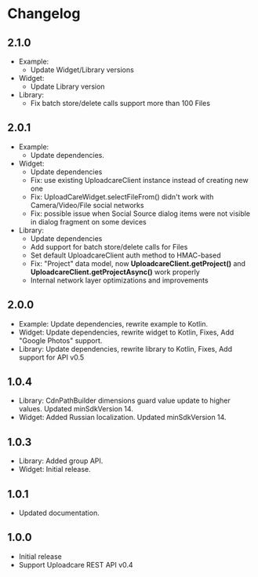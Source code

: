 # Changelog

## 2.1.0
- Example:
    - Update Widget/Library versions
- Widget:
    - Update Library version
- Library:
    - Fix batch store/delete calls support more than 100 Files

## 2.0.1
- Example:
    - Update dependencies.
- Widget:
    - Update dependencies
    - Fix: use existing UploadcareClient instance instead of creating new one
    - Fix: UploadCareWidget.selectFileFrom() didn't work with Camera/Video/File social networks
    - Fix: possible issue when Social Source dialog items were not visible in dialog fragment on some devices
- Library:
    - Update dependencies
    - Add support for batch store/delete calls for Files
    - Set default UploadcareClient auth method to HMAC-based
    - Fix: "Project" data model, now **UploadcareClient.getProject()** and **UploadcareClient.getProjectAsync()** work properly
    - Internal network layer optimizations and improvements

## 2.0.0
- Example: Update dependencies, rewrite example to Kotlin.
- Widget: Update dependencies, rewrite widget to Kotlin, Fixes, Add "Google Photos" support.
- Library: Update dependencies, rewrite library to Kotlin, Fixes, Add support for API v0.5

## 1.0.4
- Library: CdnPathBuilder dimensions guard value update to higher values. Updated minSdkVersion 14.
- Widget: Added Russian localization. Updated minSdkVersion 14.

## 1.0.3
- Library: Added group API.
- Widget: Initial release.

## 1.0.1
- Updated documentation.

## 1.0.0
- Initial release
- Support Uploadcare REST API v0.4
